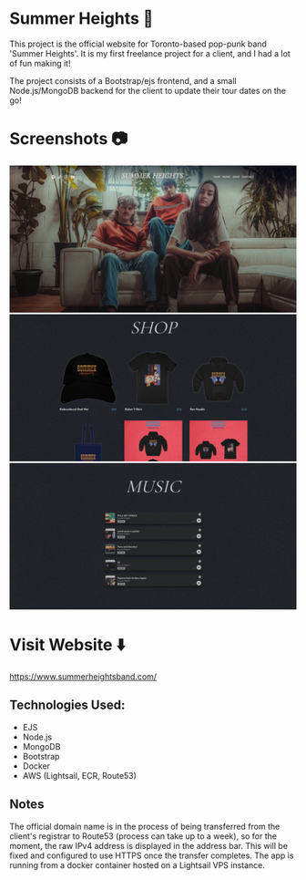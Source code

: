 # Summer Heights :guitar:

This project is the official website for Toronto-based pop-punk band 'Summer Heights'. It is my first freelance project for a client, and I had a lot of fun making it!

The project consists of a Bootstrap/ejs frontend, and a small Node.js/MongoDB backend for the client to update their tour dates on the go!

# Screenshots :camera:
![Alt text](https://github.com/mattl999/screenshots/blob/main/summer-heights/sh-sc1.png?raw=true)
![Alt text](https://github.com/mattl999/screenshots/blob/main/summer-heights/sh-sc2.png?raw=true)
![Alt text](https://github.com/mattl999/screenshots/blob/main/summer-heights/sh-sc3.png?raw=true)

# Visit Website :arrow_down:

https://www.summerheightsband.com/

## Technologies Used:

- EJS
- Node.js
- MongoDB
- Bootstrap
- Docker
- AWS (Lightsail, ECR, Route53)

## Notes

The official domain name is in the process of being transferred from the client's registrar to Route53 (process can take up to a week), so for the moment, the raw IPv4 address is displayed in the address bar. This will be fixed and configured to use HTTPS once the transfer completes. The app is running from a docker container hosted on a Lightsail VPS instance. 

